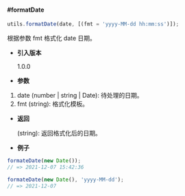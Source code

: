 #### #formatDate

```javascript
utils.formatDate(date, [(fmt = 'yyyy-MM-dd hh:mm:ss')]);
```

根据参数 fmt 格式化 date 日期。

- **引入版本**

    1.0.0

- **参数**

1. date (number | string | Date): 待处理的日期。
2. fmt (string): 格式化模板。

- **返回**

    (string): 返回格式化后的日期。

- **例子**

```javascript
formateDate(new Date());
// => 2021-12-07 15:42:36

formateDate(new Date(), 'yyyy-MM-dd');
// => 2021-12-07
```

